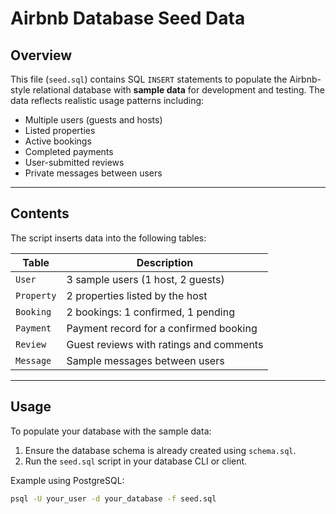 # Airbnb Database Seed Data

## Overview

This file (`seed.sql`) contains SQL `INSERT` statements to populate the Airbnb-style relational database with **sample data** for development and testing. The data reflects realistic usage patterns including:

- Multiple users (guests and hosts)
- Listed properties
- Active bookings
- Completed payments
- User-submitted reviews
- Private messages between users

---

## Contents

The script inserts data into the following tables:

| Table      | Description                               |
|------------|-------------------------------------------|
| `User`     | 3 sample users (1 host, 2 guests)         |
| `Property` | 2 properties listed by the host           |
| `Booking`  | 2 bookings: 1 confirmed, 1 pending        |
| `Payment`  | Payment record for a confirmed booking    |
| `Review`   | Guest reviews with ratings and comments   |
| `Message`  | Sample messages between users             |

---

## Usage

To populate your database with the sample data:

1. Ensure the database schema is already created using `schema.sql`.
2. Run the `seed.sql` script in your database CLI or client.

Example using PostgreSQL:

```bash
psql -U your_user -d your_database -f seed.sql
